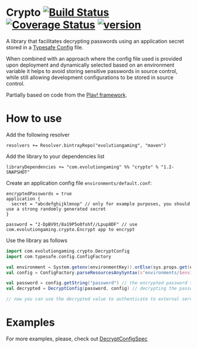 # Crypto [![Build Status](https://travis-ci.org/evolution-gaming/crypto.svg)](https://travis-ci.org/evolution-gaming/crypto) [![Coverage Status](https://coveralls.io/repos/evolution-gaming/crypto/badge.svg)](https://coveralls.io/r/evolution-gaming/crypto) [ ![version](https://api.bintray.com/packages/evolutiongaming/maven/crypto/images/download.svg) ](https://bintray.com/evolutiongaming/maven/crypto/_latestVersion)

A library that facilitates decrypting passwords using an application secret stored in a [Typesafe Config](https://github.com/typesafehub/config) file.

When combined with an approach where the config file used is provided upon deployment and dynamically selected based on an environment variable it helps to avoid storing sensitive passwords in source control, while still allowing development configurations to be stored in source control. 

Partially based on code from the [Play! framework](https://www.playframework.com/).

How to use
===========

Add the following resolver

    resolvers += Resolver.bintrayRepo("evolutiongaming", "maven")

Add the library to your dependencies list

    libraryDependencies += "com.evolutiongaming" %% "crypto" % "1.2-SNAPSHOT"

Create an application config file `environments/default.conf`:

```
encryptedPasswords = true
application {
  secret = "abcdefghijklmnop" // only for example purposes, you should use a strong randomly generated secret
}

password = "2-DpBV9t/8a19P5o0fohf//Lpup8DF" // use com.evolutiongaming.crypto.Encrypt app to encrypt
```

Use the library as follows

```scala
import com.evolutiongaming.crypto.DecryptConfig
import com.typesafe.config.ConfigFactory

val environment = System.getenv(environmentKey)).orElse(sys.props.get(environmentKey).getOrElse("default") // select the environment to use
val config = ConfigFactory.parseResourcesAnySyntax(s"environments/$environment") // load the config file

val password = config.getString("password") // the encrypted password to decrypt
val decrypted = DecryptConfig(password, config) // decrypting the password 

// now you can use the decrypted value to authenticate to external services
 ```

Examples
========

For more examples, please, check out
[DecryptConfigSpec](https://github.com/evolution-gaming/crypto/tree/master/src/test/scala/com/evolutiongaming/crypto/DecryptConfigSpec.scala)
